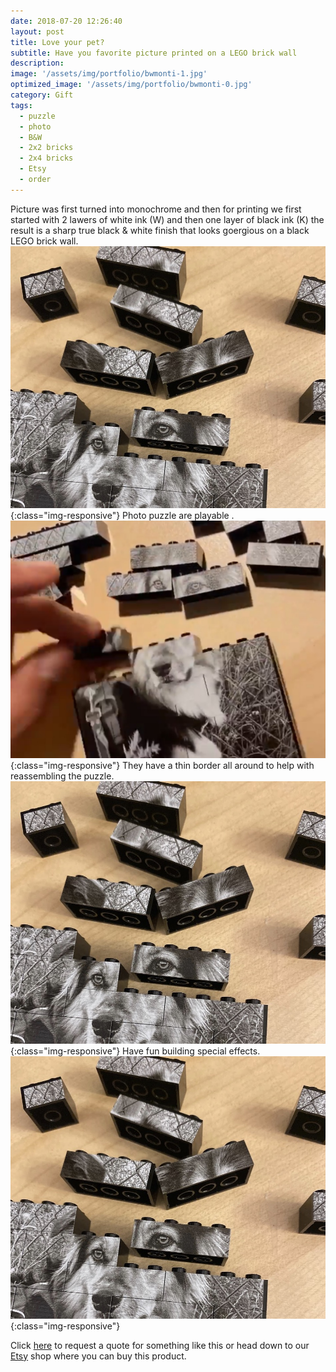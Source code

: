 ```yaml
---
date: 2018-07-20 12:26:40
layout: post
title: Love your pet?
subtitle: Have you favorite picture printed on a LEGO brick wall
description: 
image: '/assets/img/portfolio/bwmonti-1.jpg'
optimized_image: '/assets/img/portfolio/bwmonti-0.jpg'
category: Gift
tags:
  - puzzle
  - photo
  - B&W
  - 2x2 bricks
  - 2x4 bricks
  - Etsy
  - order
---
```

Picture was first turned into monochrome and then for printing we first started with 2 lawers of white ink (W) and then one layer of black ink (K) the result is a sharp true black & white finish that looks goergious on a black LEGO brick wall.
![Other view](/assets/img/portfolio/bwmonti-2.jpg){:class="img-responsive"}
Photo puzzle are playable .
![other view](/assets/img/portfolio/bwmonti-3.jpg){:class="img-responsive"}
They have a thin border all around to help with reassembling the puzzle.
![Other View](/assets/img/portfolio/bwmonti-2.jpg){:class="img-responsive"}
Have fun building special effects.
![Other view](/assets/img/portfolio/bwmonti-2.jpg){:class="img-responsive"}

Click [here](https://millionprints.com/contact/) to request a quote for something like this or head down to our [Etsy](https://www.etsy.com/ca/listing/850964740/custom-photo-puzzle-printed-brick-wall) shop where you can buy this product.







